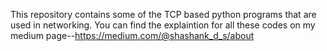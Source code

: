 This repository contains some of the TCP based python programs that are used in networking. You can find the explaintion for all these codes on my medium page--https://medium.com/@shashank_d_s/about